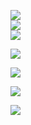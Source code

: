 ![](https://github-readme-stats.vercel.app/api?username=SaeedMolaiy&theme=onedark&hide_border=false&include_all_commits=true&count_private=true)<br/>
![](https://nirzak-streak-stats.vercel.app/?user=SaeedMolaiy&theme=onedark&hide_border=false)<br/>
![](https://github-readme-stats.vercel.app/api/top-langs/?username=SaeedMolaiy&theme=onedark&hide_border=false&include_all_commits=true&count_private=true&layout=compact)

![](https://github-profile-trophy.vercel.app/?username=SaeedMolaiy&theme=onedark&no-frame=false&no-bg=true&margin-w=4)

![](https://quotes-github-readme.vercel.app/api?type=horizontal&theme=tokyonight)

![](https://github-contributor-stats.vercel.app/api?username=SaeedMolaiy&limit=5&theme=onedark&combine_all_yearly_contributions=true)

[![](https://visitcount.itsvg.in/api?id=SaeedMolaiy&icon=0&color=0)](https://visitcount.itsvg.in)
